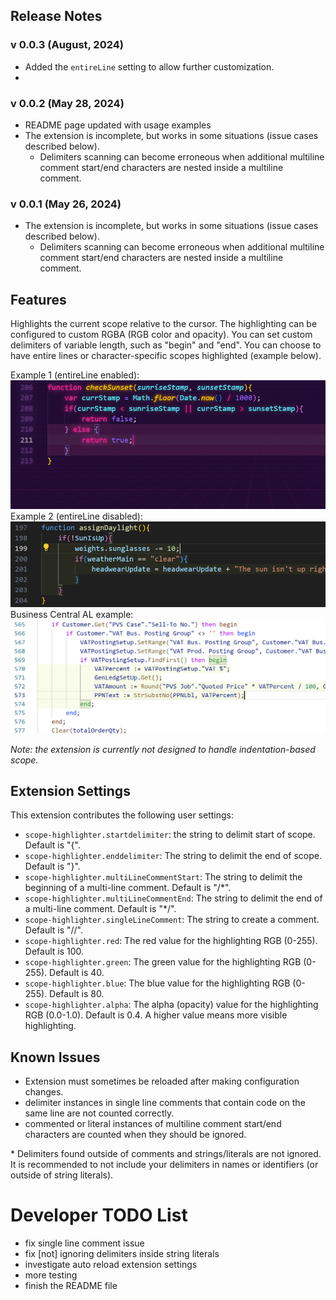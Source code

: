 ## Release Notes
### v 0.0.3 (August, 2024)
* Added the ```entireLine``` setting to allow further customization.
*   

### v 0.0.2 (May 28, 2024)
* README page updated with usage examples
* The extension is incomplete, but works in some situations (issue cases described below).
  * Delimiters scanning can become erroneous when additional multiline comment start/end characters are nested inside a multiline comment.
### v 0.0.1 (May 26, 2024)
* The extension is incomplete, but works in some situations (issue cases described below).
  * Delimiters scanning can become erroneous when additional multiline comment start/end characters are nested inside a multiline comment.   

## Features
Highlights the current scope relative to the cursor. 
The highlighting can be configured to custom RGBA (RGB color and opacity).
You can set custom delimiters of variable length, such as "begin" and "end".
You can choose to have entire lines or character-specific scopes highlighted (example below).

Example 1 (entireLine enabled):
![Example 1](images/Example1.png)
Example 2 (entireLine disabled):
![Example 2](images/Example2.PNG)
Business Central AL example:
![Example 3](images/Example3.png)

*Note: the extension is currently not designed to handle indentation-based scope.*

## Extension Settings
This extension contributes the following user settings:

* `scope-highlighter.startdelimiter`: the string to delimit start of scope. Default is "{".
* `scope-highlighter.enddelimiter`: The string to delimit the end of scope. Default is "}".
* `scope-highlighter.multiLineCommentStart`: The string to delimit the beginning of a multi-line comment. Default is "/*".
* `scope-highlighter.multiLineCommentEnd`: The string to delimit the end of a multi-line comment. Default is "*/".
* `scope-highlighter.singleLineComment`: The string to create a comment. Default is "//".
* `scope-highlighter.red`: The red value for the highlighting RGB (0-255). Default is 100.
* `scope-highlighter.green`: The green value for the highlighting RGB (0-255). Default is 40.
* `scope-highlighter.blue`: The blue value for the highlighting RGB (0-255). Default is 80.
* `scope-highlighter.alpha`: The alpha (opacity) value for the highlighting RGB (0.0-1.0). Default is 0.4. A higher value means more visible highlighting.

## Known Issues
- Extension must sometimes be reloaded after making configuration changes.
- delimiter instances in single line comments that contain code on the same line are not counted correctly.
- commented or literal instances of multiline comment start/end characters are counted when they should be ignored. 

\* Delimiters found outside of comments and strings/literals are not ignored. It is recommended to not include your delimiters in names or identifiers (or outside of string literals). 

# Developer TODO List
- fix single line comment issue
- fix [not] ignoring delimiters inside string literals
- investigate auto reload extension settings
- more testing
- finish the README file